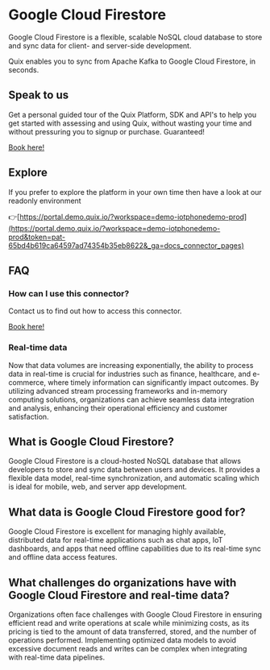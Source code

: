 <!--[tech-name]-->
# Google Cloud Firestore

<!--[blurb-about-tech]-->
Google Cloud Firestore is a flexible, scalable NoSQL cloud database to store and sync data for client- and server-side development.

Quix enables you to sync from Apache Kafka <span id="to_or_from">to</span> <span id="techname">Google Cloud Firestore</span>, in seconds.

## Speak to us

Get a personal guided tour of the Quix Platform, SDK and API's to help you get started with assessing and using Quix, without wasting your time and without pressuring you to signup or purchase. Guaranteed!

[Book here!](https://quix.io/book-a-demo)


## Explore

If you prefer to explore the platform in your own time then have a look at our readonly environment

👉[https://portal.demo.quix.io/?workspace=demo-iotphonedemo-prod](https://portal.demo.quix.io/?workspace=demo-iotphonedemo-prod&token=pat-65bd4b619ca64597ad74354b35eb8622&_ga=docs_connector_pages)


## FAQ 

### How can I use this connector?

Contact us to find out how to access this connector.

[Book here!](https://quix.io/book-a-demo)

### Real-time data

Now that data volumes are increasing exponentially, the ability to process data in real-time is crucial for industries such as finance, healthcare, and e-commerce, where timely information can significantly impact outcomes. By utilizing advanced stream processing frameworks and in-memory computing solutions, organizations can achieve seamless data integration and analysis, enhancing their operational efficiency and customer satisfaction.

## What is <span id="techname">Google Cloud Firestore</span>?

<!--[tech-seo-text]-->
Google Cloud Firestore is a cloud-hosted NoSQL database that allows developers to store and sync data between users and devices. It provides a flexible data model, real-time synchronization, and automatic scaling which is ideal for mobile, web, and server app development.

## What data is <span id="techname">Google Cloud Firestore</span> good for?

<!--[tech-data-seo-text]-->
Google Cloud Firestore is excellent for managing highly available, distributed data for real-time applications such as chat apps, IoT dashboards, and apps that need offline capabilities due to its real-time sync and offline data access features.

## What challenges do organizations have with <span id="techname">Google Cloud Firestore</span> and real-time data?

<!--[tech-challenges-seo-text]-->
Organizations often face challenges with Google Cloud Firestore in ensuring efficient read and write operations at scale while minimizing costs, as its pricing is tied to the amount of data transferred, stored, and the number of operations performed. Implementing optimized data models to avoid excessive document reads and writes can be complex when integrating with real-time data pipelines.